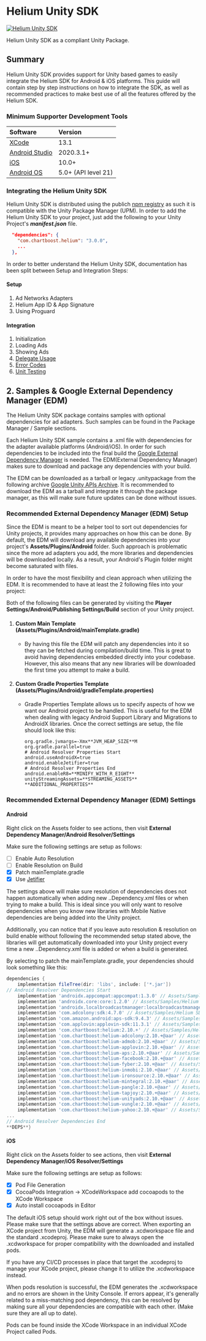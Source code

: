 # Helium Unity SDK

[![Helium Unity SDK](https://github.com/ChartBoost/helium-unity-sdk/actions/workflows/helium-unity.yml/badge.svg?branch=develop)](https://github.com/ChartBoost/helium-unity-sdk/actions/workflows/helium-unity.yml)

Helium Unity SDK as a compliant Unity Package.

## Summary

Helium Unity SDK provides support for Unity based games to easily integrate the Helium SDK for Android & iOS platforms. This guide will contain step by step instructions on how to integrate the SDK, as well as recommended practices to make best use of all the features offered by the Helium SDK.

### Minimum Supporter Development Tools <a name="dev_tools"></a>

| Software    | Version |
| :---        | :---    |
| [XCode](https://developer.apple.com/xcode/) | 13.1 |
| [Android Studio](https://developer.android.com/studio) | 2020.3.1+ |
| [iOS](https://www.apple.com/ios) | 10.0+ |
| [Android OS](https://developer.android.com/studio/releases/platforms) | 5.0+ (API level 21) |

### Integrating the Helium Unity SDK

Helium Unity SDK is distributed using the publich [npm registry](https://www.npmjs.com/search?q=com.chartboost) as such it is compatible with the Unity Package Manager (UPM). In order to add the Helium Unity SDK to your project, just add the following to your Unity Project's ***manifest.json*** file.

```json
  "dependencies": {
    "com.chartboost.helium": "3.0.0",
    ...
  },
```

In order to better understand the Helium Unity SDK, documentation has been split between Setup and Integration Steps:

#### Setup
1. Ad Networks Adapters
2. Helium App ID & App Signature
3. Using Proguard

#### Integration

1. Initialization
2. Loading Ads
3. Showing Ads
4. [Delegate Usage](com.chartboost.helium/Documentation/Integration/delegate-usage.md)
5. [Error Codes](com.chartboost.helium/Documentation/integration/error-codes.md)
6. [Unit Testing](com.chartboost.helium/Documentation/integration/unit-testing.md)


## 2. Samples & Google External Dependency Manager (EDM)

The Helium Unity SDK package contains samples with optional dependencies for ad adapters. Such samples can be found in the Package Manager / Sample sections.

Each Helium Unity SDK sample contains a .xml file with dependencies for the adapter available platforms (Android/iOS). In order for such dependencies to be included into the final build the [Google External Dependency Manager](https://github.com/googlesamples/unity-jar-resolver) is needed.
The EDM(External Dependency Manager) makes sure to download and package any dependencies with your build.

The EDM can be downloaded as a tarball or legacy .unitypackage from the following archive [Google Unity APIs Archive](https://developers.google.com/unity/archive#external_dependency_manager_for_unity). It is recommended to download the EDM as a tarball and integrate it through the package manager, as this will make sure future updates can be done without issues.

### Recommended External Dependency Manager (EDM) Setup

Since the EDM is meant to be a helper tool to sort out dependencies for Unity projects, it provides many approaches on how this can be done.
By default, the EDM will download any available dependencies into your project's **Assets/Plugins/Android** folder. Such approach is problematic since the more ad adapters you add, the more libraries and dependencies will be downloaded locally. As a result, your Android's Plugin folder might become saturated with files.

In order to have the most flexibility and clean approach when utilizing the EDM. It is recommended to have at least the 2 following files into your project:

Both of the following files can be generated by visiting the **Player Settings/Android/Publishing Settings/Build** section of your Unity project.

1. #### Custom Main Template (**Assets/Plugins/Android/mainTemplate.gradle**)
   * By having this file the EDM will patch any dependencies into it so they can be fetched during compilation/build time. This is great to avoid having dependencies embedded directly into your codebase. However, this also means that any new libraries will be downloaded the first time you attempt to make a build.
2. #### Custom Gradle Properties Template (**Assets/Plugins/Android/gradleTemplate.properties**)
   * Gradle Properties Template allows us to specify aspects of how we want our Android project to be handled. This is useful for the EDM when dealing with legacy Android Support Library and Migrations to AndroidX libraries. Once the correct settings are setup, the file should look like this:

     ```properties
     org.gradle.jvmargs=-Xmx**JVM_HEAP_SIZE**M
     org.gradle.parallel=true
     # Android Resolver Properties Start
     android.useAndroidX=true
     android.enableJetifier=true
     # Android Resolver Properties End
     android.enableR8=**MINIFY_WITH_R_EIGHT**
     unityStreamingAssets=**STREAMING_ASSETS**
     **ADDITIONAL_PROPERTIES**
     ```

### Recommended External Dependency Manager (EDM) Settings

#### Android

Right click on the Assets folder to see actions, then visit **External Dependency Manager/Android Resolver/Settings**

Make sure the following settings are setup as follows:

- [ ] Enable Auto Resolution
- [ ] Enable Resolution on Build
- [x] Patch mainTemplate.gradle
- [x] Use [Jetifier](https://developer.android.com/studio/command-line/jetifier)

The settings above will make sure resolution of dependencies does not happen automatically when adding new ..Dependency.xml files or when trying to make a build. This is ideal since you will only want to resolve dependencies when you know new libraries with Mobile Native dependencies are being added into the Unity project.

Additionally, you can notice that if you leave auto resolution & resolution on build enable without following the recommended setup stated above, the libraries will get automatically downloaded into your Unity project every time a new ..Dependency.xml file is added or when a build is generated.

By selecting to patch the mainTemplate.gradle, your dependencies should look something like this:

```gradle
dependencies {
    implementation fileTree(dir: 'libs', include: ['*.jar'])
// Android Resolver Dependencies Start
    implementation 'androidx.appcompat:appcompat:1.3.0' // Assets/Samples/Helium SDK/3.0.0/Helium/Editor/HeliumDependencies.xml:29
    implementation 'androidx.core:core:1.2.0' // Assets/Samples/Helium SDK/3.0.0/Vungle/Editor/Optional-HeliumVungleDependencies.xml:10
    implementation 'androidx.localbroadcastmanager:localbroadcastmanager:1.0.0' // Assets/Samples/Helium SDK/3.0.0/Vungle/Editor/Optional-HeliumVungleDependencies.xml:9
    implementation 'com.adcolony:sdk:4.7.0' // Assets/Samples/Helium SDK/3.0.0/AdColony/Editor/Optional-HeliumAdColonyDependencies.xml:8
    implementation 'com.amazon.android:aps-sdk:9.4.3' // Assets/Samples/Helium SDK/3.0.0/Amazon/Editor/Optional-HeliumApsDependencies.xml:8
    implementation 'com.applovin:applovin-sdk:11.3.1' // Assets/Samples/Helium SDK/3.0.0/AppLovin/Editor/Optional-HeliumAppLovinDependencies.xml:8
    implementation 'com.chartboost:helium:2.10.+' // Assets/Samples/Helium SDK/3.0.0/Helium/Editor/HeliumDependencies.xml:10
    implementation 'com.chartboost:helium-adcolony:2.10.+@aar' // Assets/Samples/Helium SDK/3.0.0/AdColony/Editor/Optional-HeliumAdColonyDependencies.xml:5
    implementation 'com.chartboost:helium-admob:2.10.+@aar' // Assets/Samples/Helium SDK/3.0.0/AdMob/Editor/Optional-HeliumAdMobDependencies.xml:5
    implementation 'com.chartboost:helium-applovin:2.10.+@aar' // Assets/Samples/Helium SDK/3.0.0/AppLovin/Editor/Optional-HeliumAppLovinDependencies.xml:5
    implementation 'com.chartboost:helium-aps:2.10.+@aar' // Assets/Samples/Helium SDK/3.0.0/Amazon/Editor/Optional-HeliumApsDependencies.xml:5
    implementation 'com.chartboost:helium-facebook:2.10.+@aar' // Assets/Samples/Helium SDK/3.0.0/Facebook/Editor/Optional-HeliumFacebookDependencies.xml:5
    implementation 'com.chartboost:helium-fyber:2.10.+@aar' // Assets/Samples/Helium SDK/3.0.0/Fyber/Editor/Optional-HeliumFyberDependencies.xml:5
    implementation 'com.chartboost:helium-inmobi:2.10.+@aar' // Assets/Samples/Helium SDK/3.0.0/InMobi/Editor/Optional-HeliumInMobiDependencies.xml:5
    implementation 'com.chartboost:helium-ironsource:2.10.+@aar' // Assets/Samples/Helium SDK/3.0.0/IronSource/Editor/Optional-HeliumIronSourceDependencies.xml:5
    implementation 'com.chartboost:helium-mintegral:2.10.+@aar' // Assets/Samples/Helium SDK/3.0.0/Mintegral/Editor/Optional-HeliumMintegralDependencies.xml:5
    implementation 'com.chartboost:helium-pangle:2.10.+@aar' // Assets/Samples/Helium SDK/3.0.0/Pangle/Editor/Optional-HeliumPangleDependencies.xml:5
    implementation 'com.chartboost:helium-tapjoy:2.10.+@aar' // Assets/Samples/Helium SDK/3.0.0/TapJoy/Editor/Optional-HeliumTapJoyDependencies.xml:5
    implementation 'com.chartboost:helium-unityads:2.10.+@aar' // Assets/Samples/Helium SDK/3.0.0/UnityAds/Editor/Optional-HeliumUnityAdsDependencies.xml:5
    implementation 'com.chartboost:helium-vungle:2.10.+@aar' // Assets/Samples/Helium SDK/3.0.0/Vungle/Editor/Optional-HeliumVungleDependencies.xml:5
    implementation 'com.chartboost:helium-yahoo:2.10.+@aar' // Assets/Samples/Helium SDK/3.0.0/Yahoo/Editor/Optional-HeliumYahooDependencies.xml:5
...
// Android Resolver Dependencies End
**DEPS**}
```

#### iOS
Right click on the Assets folder to see actions, then visit **External Dependency Manager/iOS Resolver/Settings**

Make sure the following settings are setup as follows:

- [x] Pod File Generation
- [X] CocoaPods Integration -> XCodeWorkspace add cocoapods to the XCode Workspace
- [x] Auto install cocoapods in Editor

The default iOS setup should work right out of the box without issues. Please make sure that the settings above are correct.
When exporting an XCode project from Unity, the EDM will generate a .xcdworkspace file and the standard .xcodeproj. Please make sure to always open the .xcdworkspace for proper compatibility with the downloaded and installed pods.

If you have any CI/CD processes in place that target the .xcodeproj to manage your XCode project, please change it to utilize the .xcdworkspace instead.

When pods resolution is successful, the EDM generates the .xcdworkspace and no errors are shown in the Unity Console. If errors appear, it's generally related to a miss-matching pod dependency, this can be resolved by making sure all your dependencies are compatible with each other. (Make sure they are all up to date).

Pods can be found inside the XCode Workspace in an individual XCode Project called Pods.
